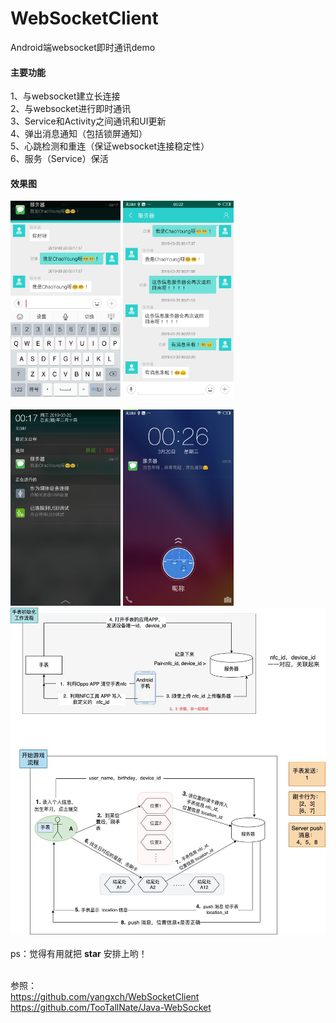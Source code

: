 # WebSocketClient
Android端websocket即时通讯demo


#### 主要功能
1、与websocket建立长连接<br>
2、与websocket进行即时通讯<br>
3、Service和Activity之间通讯和UI更新<br>
4、弹出消息通知（包括锁屏通知）<br>
5、心跳检测和重连（保证websocket连接稳定性）<br>
6、服务（Service）保活<br>

#### 效果图
<div>
<img src="https://github.com/fenglincanyi/WebSocketClient/raw/master/screenshot/chatntf.jpg" width="35%" height="35%">
<img src="https://github.com/fenglincanyi/WebSocketClient/raw/master/screenshot/chat.jpg" width="35%" height="35%">
  <br><br>
<img src="https://github.com/fenglincanyi/WebSocketClient/raw/master/screenshot/notification.jpg" width="35%" height="35%">
<img src="https://github.com/fenglincanyi/WebSocketClient/raw/master/screenshot/lockmsg.jpg" width="35%" height="35%">
<img src="https://github.com/fenglincanyi/WebSocketClient/raw/master/screenshot/watch_tu.jpeg">

</div>

<br>
ps：觉得有用就把 <b>star</b> 安排上哟！

<br>参照：<br><https://github.com/yangxch/WebSocketClient>
<br><https://github.com/TooTallNate/Java-WebSocket>